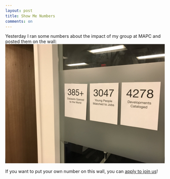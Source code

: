 ```yaml
---
layout: post
title: Show Me Numbers
comments: on
---
```

Yesterday I ran some numbers about the impact of my group at MAPC and posted them on the wall:
![385+ datasets opened to the world, 3047 young people matched to jobs, 4278 developments cataloged](images/digital-services-statistics.jpeg)

If you want to put your own number on this wall, you can [apply to join us](https://www.governmentjobs.com/careers/mapc/jobs/2199622/digital-services-manager)!
